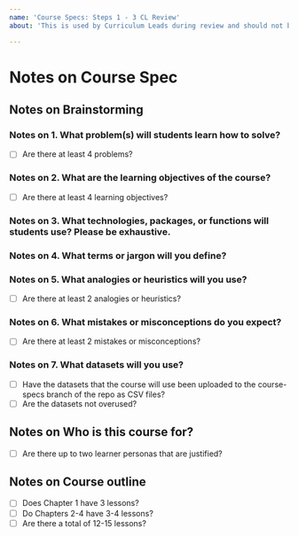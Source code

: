 ```yaml
---
name: 'Course Specs: Steps 1 - 3 CL Review'
about: 'This is used by Curriculum Leads during review and should not be used by instructors. Make sure to check README_rubric.md in the repo to compare your work against before sending to CL.'

---
```


# Notes on Course Spec
## Notes on Brainstorming
### Notes on 1. What problem(s) will students learn how to solve?
- [ ] Are there at least 4 problems?

### Notes on 2. What are the learning objectives of the course?
- [ ] Are there at least 4 learning objectives?

### Notes on 3. What technologies, packages, or functions will students use? Please be exhaustive.

### Notes on 4. What terms or jargon will you define?

### Notes on 5. What analogies or heuristics will you use?
- [ ] Are there at least 2 analogies or heuristics?

### Notes on 6. What mistakes or misconceptions do you expect?
- [ ] Are there at least 2 mistakes or misconceptions?

### Notes on 7. What datasets will you use?
- [ ] Have the datasets that the course will use been uploaded to the course-specs branch of the repo as CSV files?
- [ ] Are the datasets not overused?

## Notes on Who is this course for?
- [ ]  Are there up to two learner personas that are justified?

## Notes on Course outline
- [ ] Does Chapter 1 have 3 lessons?
- [ ] Do Chapters 2-4 have 3-4 lessons?
- [ ] Are there a total of 12-15 lessons?
